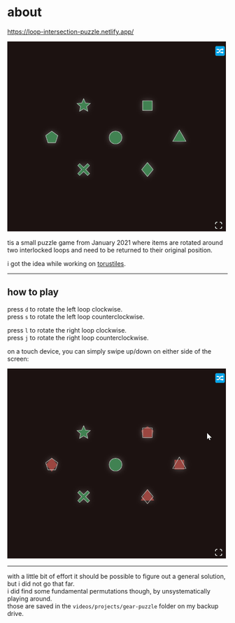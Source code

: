 
# about  

https://loop-intersection-puzzle.netlify.app/  

<img src="./readme-data/gameplay-demo.gif" style="width: 500px;" />

tis a small puzzle game from January 2021 where items are rotated around two interlocked loops and need to be returned to their original position.  

i got the idea while working on [torustiles](https://github.com/flurrux/torustiles).  

---

## how to play  

press `d` to rotate the left loop clockwise.  
press `s` to rotate the left loop counterclockwise.  

press `l` to rotate the right loop clockwise.  
press `j` to rotate the right loop counterclockwise.  

on a touch device, you can simply swipe up/down on either side of the screen:  

<img src="./readme-data/touch-demo.gif" style="width: 500px;" />

---

with a little bit of effort it should be possible to figure out a general solution, but i did not go that far.   
i did find some fundamental permutations though, by unsystematically playing around.  
those are saved in the `videos/projects/gear-puzzle` folder on my backup drive.  